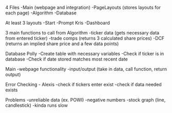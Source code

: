 4 Files
-Main (webpage and integration)
-PageLayouts (stores layouts for each page)
-Algorithm 
-Database

At least 3 layouts
-Start
-Prompt Kris
-Dashboard

3 main functions to call from Algorithm
-ticker data (gets necessary data from entered ticker)
-trade comps (returns 3 calculated share prices)
-DCF (returns an implied share price and a few data points)

Database Polly
-Create table with necessary variables
-Check if ticker is in database
-Check if date stored matches most recent date

Main 
-webpage functionality
-input/output (take in data, call function, return output)

Error Checking - Alexis
-check if tickers enter exist
-check if data needed exists

Problems
-unreliable data (ex. POWI) 
-negative numbers
-stock graph (line, candlestick)
-kinda runs slow

